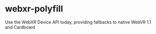 # webxr-polyfill
Use the WebXR Device API today, providing fallbacks to native WebVR 1.1 and Cardboard
